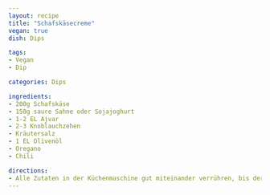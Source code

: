 ```yaml
---
layout: recipe
title: "Schafskäsecreme"
vegan: true
dish: Dips

tags:
- Vegan
- Dip

categories: Dips

ingredients:
- 200g Schafskäse
- 150g saure Sahne oder Sojajoghurt
- 1-2 EL Ajvar
- 2-3 Knoblauchzehen
- Kräutersalz
- 1 EL Olivenöl
- Oregano
- Chili

directions:
- Alle Zutaten in der Küchenmaschine gut miteinander verrühren, bis der Dip noch leicht stückig ist.
---
```

